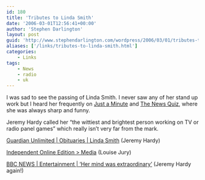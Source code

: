 ```yaml
---
id: 180
title: 'Tributes to Linda Smith'
date: '2006-03-01T12:56:41+00:00'
author: 'Stephen Darlington'
layout: post
guid: 'http://www.stephendarlington.com/wordpress/2006/03/01/tributes-to-linda-smith/'
aliases: ['/links/tributes-to-linda-smith.html']
categories:
    - Links
tags:
    - News
    - radio
    - uk
---
```


I was sad to see the passing of Linda Smith. I never saw any of her stand up work but I heard her frequently on [Just a Minute](http://www.bbc.co.uk/radio4/comedy/justaminute.shtml) and [The News Quiz](http://www.bbc.co.uk/radio4/comedy/newsquiz.shtml), where she was always sharp and funny.

Jeremy Hardy called her “the wittiest and brightest person working on TV or radio panel games” which really isn’t very far from the mark.

[Guardian Unlimited | Obituaries | Linda Smith](http://www.guardian.co.uk/obituaries/story/0,,1720290,00.html) (Jeremy Hardy)

[Independent Online Edition &gt; Media](http://news.independent.co.uk/media/article348402.ece) (Louise Jury)

[BBC NEWS | Entertainment | ‘Her mind was extraordinary’](http://news.bbc.co.uk/1/hi/entertainment/4760038.stm) (Jeremy Hardy again!)
